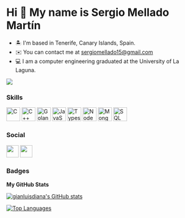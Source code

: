 Hi 👋 My name is Sergio Mellado Martín
==========================

* 🏝️  I'm based in Tenerife, Canary Islands, Spain.
* ✉️  You can contact me at [sergiomellado15@gmail.com](mailto:sergiomellado15@gmail.com)
* 💻  I am a computer engineering graduated at the University of La Laguna.

<a href="https://www.github.com/sergiomelladomartin" target="_blank" rel="noreferrer"><img
src="https://img.shields.io/github/followers/sergiomelladomartin?logo=github&style=for-the-badge&color=0891b2&labelColor=1c1917" /></a>

### Skills

<p align="left">
  <a href="https://docs.microsoft.com/en-us/cpp/?view=msvc-170" target="_blank" rel="noreferrer"><img src="https://raw.githubusercontent.com/danielcranney/readme-generator/main/public/icons/skills/c-colored.svg" width="36" height="36" alt="C" /></a>
  <a href="https://docs.microsoft.com/en-us/cpp/?view=msvc-170" target="_blank" rel="noreferrer"><img src="https://raw.githubusercontent.com/danielcranney/readme-generator/main/public/icons/skills/cplusplus-colored.svg" width="36" height="36" alt="C++" /></a>
  <a href="https://golang.org/" target="_blank" rel="noreferrer"><img src="https://raw.githubusercontent.com/danielcranney/readme-generator/main/public/icons/skills/go-colored.svg" width="36" height="36" alt="Golang" /></a>
  <a href="https://developer.mozilla.org/en-US/docs/Web/JavaScript" target="_blank" rel="noreferrer"><img src="https://raw.githubusercontent.com/danielcranney/readme-generator/main/public/icons/skills/javascript-colored.svg" width="36" height="36" alt="JavaScript" /></a>
  <a href="https://www.typescriptlang.org/docs/" target="_blank" rel="noreferrer"><img src="https://raw.githubusercontent.com/danielcranney/readme-generator/main/public/icons/skills/typescript-colored.svg" width="36" height="36" alt="Typescript" /></a>
  <a href="https://nodejs.org/en/" target="_blank" rel="noreferrer"><img src="https://raw.githubusercontent.com/danielcranney/readme-generator/main/public/icons/skills/nodejs-colored.svg" width="36" height="36" alt="NodeJS" /></a>
  <a href="https://www.mongodb.com/" target="_blank" rel="noreferrer"><img src="https://raw.githubusercontent.com/danielcranney/readme-generator/main/public/icons/skills/mongodb-colored.svg" width="36" height="36" alt="MongoDB" /></a>
  <a href="https://dev.mysql.com/doc/" target="_blank" rel="noreferrer"><img src="https://raw.githubusercontent.com/danielcranney/readme-generator/main/public/icons/skills/mysql-colored.svg" width="36" height="36" alt="SQL" /></a>
</p>

### Social

<p align="left"> 
  <a href="https://www.github.com/sergiomelladomartin" target="_blank" rel="noreferrer"><img src="https://raw.githubusercontent.com/danielcranney/readme-generator/main/public/icons/socials/github.svg" width="32" height="32" /></a> 
  <a href="https://www.linkedin.com/in/sergio-mellado-mart%C3%ADn-128318257/" target="_blank" rel="noreferrer"><img src="https://raw.githubusercontent.com/danielcranney/readme-generator/main/public/icons/socials/linkedin.svg" width="32" height="32" /></a> 
</p>

### Badges

<b>My GitHub Stats</b>

<a href="http://www.github.com/sergiomelladomartin"><img src="https://github-readme-stats.vercel.app/api?username=sergiomelladomartin&show_icons=true&hide=&count_private=true&title_color=10b981&text_color=ffffff&icon_color=14b8a6&bg_color=22272e&hide_border=true&show_icons=true" alt="gianluisdiana's GitHub stats" /></a>

<a href="https://github.com/sergiomelladomartin" align="left"><img src="https://github-readme-stats.vercel.app/api/top-langs/?username=sergiomelladomartin&langs_count=10&title_color=10b981&text_color=ffffff&icon_color=14b8a6&bg_color=22272e&hide_border=true&locale=en&custom_title=Top%20%Languages" alt="Top Languages"/></a>
